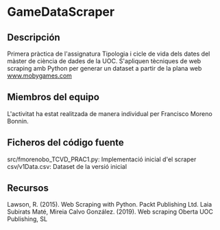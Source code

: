 # GameDataScraper

## Descripción
Primera pràctica de l'assignatura Tipologia i cicle de vida dels dates del màster de ciència de dades de la UOC. S'apliquen tècniques de web scraping amb Python per generar un dataset a partir de la plana web www.mobygames.com

## Miembros del equipo
L'activitat ha estat realitzada de manera individual per Francisco Moreno Bonnin.

## Ficheros del código fuente
src/fmorenobo_TCVD_PRAC1.py: Implementació inicial d'el scraper
csv/v1Data.csv: Dataset de la versió inicial

## Recursos
Lawson, R. (2015). Web Scraping with Python. Packt Publishing Ltd.
Laia Subirats Maté, Mireia Calvo González. (2019). Web scraping  Oberta UOC Publishing, SL

